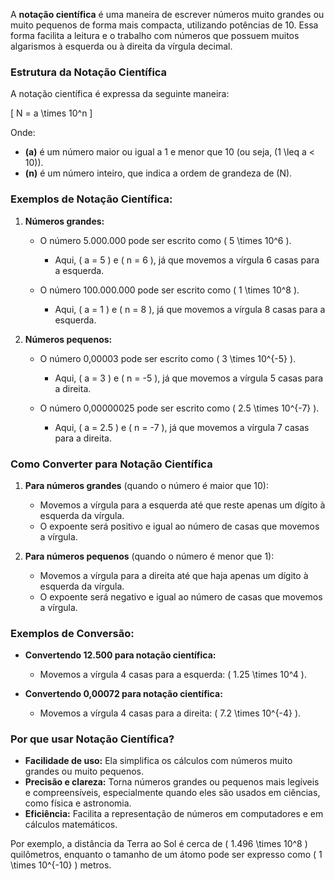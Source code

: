 A **notação científica** é uma maneira de escrever números muito grandes ou muito pequenos de forma mais compacta, utilizando potências de 10. Essa forma facilita a leitura e o trabalho com números que possuem muitos algarismos à esquerda ou à direita da vírgula decimal.

### Estrutura da Notação Científica
A notação científica é expressa da seguinte maneira:

\[
N = a \times 10^n
\]

Onde:
- **\(a\)** é um número maior ou igual a 1 e menor que 10 (ou seja, \(1 \leq a < 10\)).
- **\(n\)** é um número inteiro, que indica a ordem de grandeza de \(N\).

### Exemplos de Notação Científica:

1. **Números grandes:**
   - O número 5.000.000 pode ser escrito como \( 5 \times 10^6 \).
     - Aqui, \( a = 5 \) e \( n = 6 \), já que movemos a vírgula 6 casas para a esquerda.
   
   - O número 100.000.000 pode ser escrito como \( 1 \times 10^8 \).
     - Aqui, \( a = 1 \) e \( n = 8 \), já que movemos a vírgula 8 casas para a esquerda.

2. **Números pequenos:**
   - O número 0,00003 pode ser escrito como \( 3 \times 10^{-5} \).
     - Aqui, \( a = 3 \) e \( n = -5 \), já que movemos a vírgula 5 casas para a direita.

   - O número 0,00000025 pode ser escrito como \( 2.5 \times 10^{-7} \).
     - Aqui, \( a = 2.5 \) e \( n = -7 \), já que movemos a vírgula 7 casas para a direita.

### Como Converter para Notação Científica

1. **Para números grandes** (quando o número é maior que 10): 
   - Movemos a vírgula para a esquerda até que reste apenas um dígito à esquerda da vírgula.
   - O expoente será positivo e igual ao número de casas que movemos a vírgula.

2. **Para números pequenos** (quando o número é menor que 1): 
   - Movemos a vírgula para a direita até que haja apenas um dígito à esquerda da vírgula.
   - O expoente será negativo e igual ao número de casas que movemos a vírgula.

### Exemplos de Conversão:

- **Convertendo 12.500 para notação científica:**
  - Movemos a vírgula 4 casas para a esquerda: \( 1.25 \times 10^4 \).
  
- **Convertendo 0,00072 para notação científica:**
  - Movemos a vírgula 4 casas para a direita: \( 7.2 \times 10^{-4} \).

### Por que usar Notação Científica?

- **Facilidade de uso:** Ela simplifica os cálculos com números muito grandes ou muito pequenos.
- **Precisão e clareza:** Torna números grandes ou pequenos mais legíveis e compreensíveis, especialmente quando eles são usados em ciências, como física e astronomia.
- **Eficiência:** Facilita a representação de números em computadores e em cálculos matemáticos.

Por exemplo, a distância da Terra ao Sol é cerca de \( 1.496 \times 10^8 \) quilômetros, enquanto o tamanho de um átomo pode ser expresso como \( 1 \times 10^{-10} \) metros.